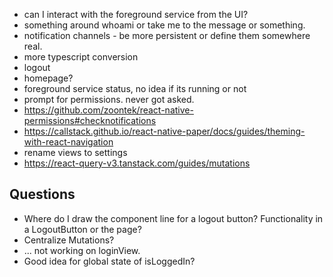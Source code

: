 * can I interact with the foreground service from the UI?
* something around whoami or take me to the message or something.
* notification channels - be more persistent or define them somewhere real.
* more typescript conversion
* logout
* homepage?
* foreground service status, no idea if its running or not
* prompt for permissions. never got asked.
* https://github.com/zoontek/react-native-permissions#checknotifications
* https://callstack.github.io/react-native-paper/docs/guides/theming-with-react-navigation
* rename views to settings
* https://react-query-v3.tanstack.com/guides/mutations

Questions
---------
* Where do I draw the component line for a logout button? Functionality in a LogoutButton or the page?
* Centralize Mutations?
* ... not working on loginView.
* Good idea for global state of isLoggedIn?